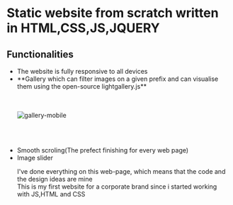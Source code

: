 <h1> Static website from scratch written in HTML,CSS,JS,JQUERY</h1>

<h2>Functionalities</h2>

<ul>
<li>The website is fully responsive to all devices</li>
<li>**Gallery which can filter images on a given prefix and can visualise them using the open-source lightgallery.js**</li><br><br>
  
  ![gallery-mobile](https://user-images.githubusercontent.com/99186919/168271616-a8c8a4e8-4f1e-4e98-bf4c-a83067758d70.gif)

  
  <br><br>
  
<li>Smooth scroling(The prefect finishing for every web page)</li>
<li>Image slider</li>

  

I've done everything on this web-page, which means that the code and the design ideas are mine <br>
This is my first website for a corporate brand since i started working with JS,HTML and CSS

